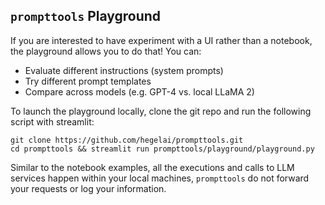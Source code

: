 ## `prompttools` Playground

If you are interested to have experiment with a UI rather than a notebook, the playground allows you to do that!
You can:
- Evaluate different instructions (system prompts)
- Try different prompt templates
- Compare across models (e.g. GPT-4 vs. local LLaMA 2)

To launch the playground locally, clone the git repo and run the following script with streamlit:

```
git clone https://github.com/hegelai/prompttools.git
cd prompttools && streamlit run prompttools/playground/playground.py
```

Similar to the notebook examples, all the executions and calls to LLM services happen within your local machines,
`prompttools` do not forward your requests or log your information.
